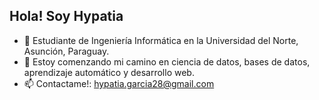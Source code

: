 ## Hola! Soy Hypatia

- 🔭 Estudiante de Ingeniería Informática en la Universidad del Norte, Asunción, Paraguay.
- 🌱 Estoy comenzando mi camino en ciencia de datos, bases de datos, aprendizaje automático y desarrollo web.
- 📫 Contactame!: hypatia.garcia28@gmail.com

